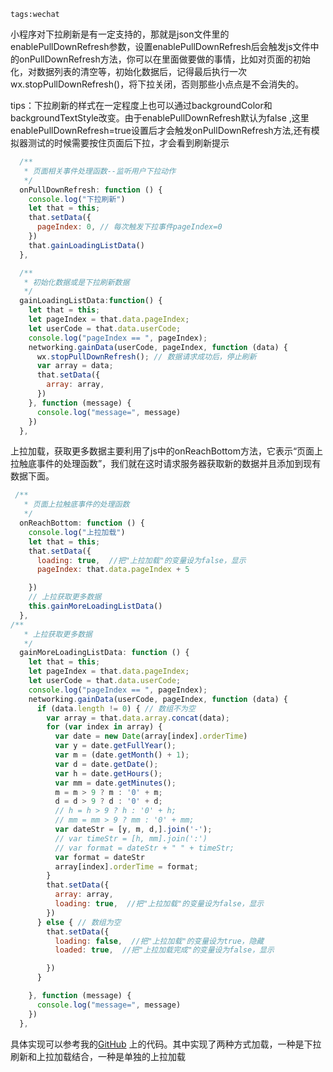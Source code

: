 ```
tags:wechat
```
小程序对下拉刷新是有一定支持的，那就是json文件里的enablePullDownRefresh参数，设置enablePullDownRefresh后会触发js文件中的onPullDownRefresh方法，你可以在里面做要做的事情，比如对页面的初始化，对数据列表的清空等，初始化数据后，记得最后执行一次wx.stopPullDownRefresh()，将下拉关闭，否则那些小点点是不会消失的。

tips：下拉刷新的样式在一定程度上也可以通过backgroundColor和backgroundTextStyle改变。由于enablePullDownRefresh默认为false ,这里enablePullDownRefresh=true设置后才会触发onPullDownRefresh方法,还有模拟器测试的时候需要按住页面后下拉，才会看到刷新提示

<!--more-->
```js
  /**
   * 页面相关事件处理函数--监听用户下拉动作
   */
  onPullDownRefresh: function () {
    console.log("下拉刷新")
    let that = this;
    that.setData({
      pageIndex: 0, // 每次触发下拉事件pageIndex=0
    })
    that.gainLoadingListData()
  },

  /**
   * 初始化数据或是下拉刷新数据 
   */
  gainLoadingListData:function() { 
    let that = this;
    let pageIndex = that.data.pageIndex;
    let userCode = that.data.userCode;
    console.log("pageIndex == ", pageIndex);
    networking.gainData(userCode, pageIndex, function (data) {
      wx.stopPullDownRefresh(); // 数据请求成功后，停止刷新
      var array = data;
      that.setData({
        array: array,
      })
    }, function (message) {
      console.log("message=", message)
    })
  },
  ```
上拉加载，获取更多数据主要利用了js中的onReachBottom方法，它表示“页面上拉触底事件的处理函数”，我们就在这时请求服务器获取新的数据并且添加到现有数据下面。
```js
 /**
   * 页面上拉触底事件的处理函数
   */
  onReachBottom: function () {
    console.log("上拉加载")
    let that = this;
    that.setData({
      loading: true,  //把"上拉加载"的变量设为false，显示 
      pageIndex: that.data.pageIndex + 5

    })
    // 上拉获取更多数据
    this.gainMoreLoadingListData() 
  },
/**
   * 上拉获取更多数据
   */
  gainMoreLoadingListData: function () {
    let that = this;
    let pageIndex = that.data.pageIndex;
    let userCode = that.data.userCode;
    console.log("pageIndex == ", pageIndex);
    networking.gainData(userCode, pageIndex, function (data) {
      if (data.length != 0) { // 数组不为空
        var array = that.data.array.concat(data);
        for (var index in array) {
          var date = new Date(array[index].orderTime)
          var y = date.getFullYear();
          var m = (date.getMonth() + 1);
          var d = date.getDate();
          var h = date.getHours();
          var mm = date.getMinutes();
          m = m > 9 ? m : '0' + m;
          d = d > 9 ? d : '0' + d;
          // h = h > 9 ? h : '0' + h;
          // mm = mm > 9 ? mm : '0' + mm;
          var dateStr = [y, m, d,].join('-');
          // var timeStr = [h, mm].join(':')
          // var format = dateStr + " " + timeStr;
          var format = dateStr
          array[index].orderTime = format;
        }
        that.setData({
          array: array,
          loading: true,  //把"上拉加载"的变量设为false，显示 
        })
      } else { // 数组为空
        that.setData({
          loading: false,  //把"上拉加载"的变量设为true，隐藏
          loaded: true,  //把"上拉加载完成"的变量设为false，显示

        })
      }

    }, function (message) {
      console.log("message=", message)
    })
  },
  ```
具体实现可以参考我的[GitHub](https://github.com/CitrusHan/MyJobs_WeChat) 上的代码。其中实现了两种方式加载，一种是下拉刷新和上拉加载结合，一种是单独的上拉加载
